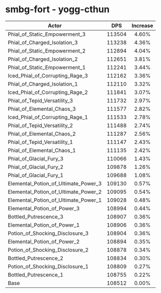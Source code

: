 # smbg-fort - yogg-cthun
| Actor | DPS | Increase |
|---|:---:|:---:|
|Phial_of_Static_Empowerment_3|113504|4.60%|
|Phial_of_Charged_Isolation_3|113238|4.36%|
|Phial_of_Static_Empowerment_2|112894|4.04%|
|Phial_of_Charged_Isolation_2|112651|3.81%|
|Phial_of_Static_Empowerment_1|112241|3.44%|
|Iced_Phial_of_Corrupting_Rage_3|112162|3.36%|
|Phial_of_Charged_Isolation_1|112110|3.32%|
|Iced_Phial_of_Corrupting_Rage_2|111841|3.07%|
|Phial_of_Tepid_Versatility_3|111732|2.97%|
|Phial_of_Elemental_Chaos_3|111577|2.82%|
|Iced_Phial_of_Corrupting_Rage_1|111533|2.78%|
|Phial_of_Tepid_Versatility_2|111488|2.74%|
|Phial_of_Elemental_Chaos_2|111287|2.56%|
|Phial_of_Tepid_Versatility_1|111147|2.43%|
|Phial_of_Elemental_Chaos_1|111135|2.42%|
|Phial_of_Glacial_Fury_3|110066|1.43%|
|Phial_of_Glacial_Fury_2|109878|1.26%|
|Phial_of_Glacial_Fury_1|109688|1.08%|
|Elemental_Potion_of_Ultimate_Power_3|109130|0.57%|
|Elemental_Potion_of_Ultimate_Power_2|109095|0.54%|
|Elemental_Potion_of_Ultimate_Power_1|109028|0.48%|
|Elemental_Potion_of_Power_3|108994|0.44%|
|Bottled_Putrescence_3|108907|0.36%|
|Elemental_Potion_of_Power_1|108906|0.36%|
|Potion_of_Shocking_Disclosure_3|108904|0.36%|
|Elemental_Potion_of_Power_2|108894|0.35%|
|Potion_of_Shocking_Disclosure_2|108878|0.34%|
|Bottled_Putrescence_2|108834|0.30%|
|Potion_of_Shocking_Disclosure_1|108809|0.27%|
|Bottled_Putrescence_1|108755|0.22%|
|Base|108512|0.00%|
